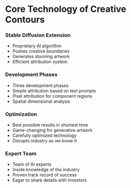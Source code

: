 # Core Technology of Creative Contours

### Stable Diffusion Extension
- Proprietary AI algorithm
- Pushes creative boundaries
- Generates stunning artwork
- Efficient attribution system

### Development Phases
- Three development phases
- Simple attribution based on text prompts
- Pixel attribution for component regions
- Spatial dimensional analysis

### Optimization
- Best possible results in shortest time
- Game-changing for generative artwork
- Carefully optimized technology
- Disrupts industry as we know it

### Expert Team
- Team of AI experts
- Inside knowledge of the industry
- Proven track record of success
- Eager to share details with investors